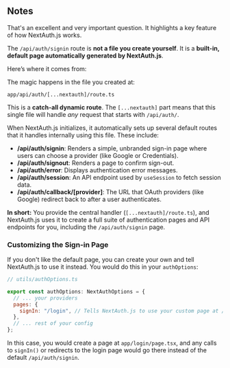 ## Notes

That's an excellent and very important question. It highlights a key feature of how NextAuth.js works.

The `/api/auth/signin` route is **not a file you create yourself**. It is a **built-in, default page automatically generated by NextAuth.js**.

Here’s where it comes from:

The magic happens in the file you created at:

`app/api/auth/[...nextauth]/route.ts`

This is a **catch-all dynamic route**. The `[...nextauth]` part means that this single file will handle _any_ request that starts with `/api/auth/`.

When NextAuth.js initializes, it automatically sets up several default routes that it handles internally using this file. These include:

- **/api/auth/signin**: Renders a simple, unbranded sign-in page where users can choose a provider (like Google or Credentials).
- **/api/auth/signout**: Renders a page to confirm sign-out.
- **/api/auth/error**: Displays authentication error messages.
- **/api/auth/session**: An API endpoint used by `useSession` to fetch session data.
- **/api/auth/callback/[provider]**: The URL that OAuth providers (like Google) redirect back to after a user authenticates.

**In short:** You provide the central handler (`[...nextauth]/route.ts`), and NextAuth.js uses it to create a full suite of authentication pages and API endpoints for you, including the `/api/auth/signin` page.

### Customizing the Sign-in Page

If you don't like the default page, you can create your own and tell NextAuth.js to use it instead. You would do this in your `authOptions`:

```javascript
// utils/authOptions.ts

export const authOptions: NextAuthOptions = {
  // ... your providers
  pages: {
    signIn: "/login", // Tells NextAuth.js to use your custom page at /login
  },
  // ... rest of your config
};
```

In this case, you would create a page at `app/login/page.tsx`, and any calls to `signIn()` or redirects to the login page would go there instead of the default `/api/auth/signin`.
